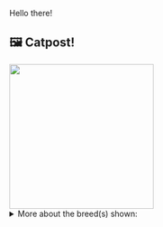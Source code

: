 Hello there!



## 🖼️ Catpost!

<sub>
    <img src="https://cdn2.thecatapi.com/images/B2YB13Ydq.jpg" height="256">
</sub>


<details>
<summary>More about the breed(s) shown:</summary>

Breed: Selkirk Rex

Description: The Selkirk Rex is an incredibly patient, loving, and tolerant breed. The Selkirk also has a silly side and is sometimes described as clownish. She loves being a lap cat and will be happy to chat with you in a quiet voice if you talk to her. 

Links:
<ul>
  <li>CFA http://cfa.org/Breeds/BreedsSthruT/SelkirkRex.aspx</li>
  <li>Wikipedia https://en.wikipedia.org/wiki/Selkirk_Rex</li>
</ul> 

</details>
